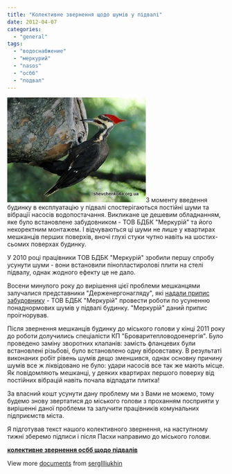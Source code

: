 ```yaml
---
title: "Колективне звернення щодо шумів у підвалі"
date: 2012-04-07
categories: 
  - "general"
tags: 
  - "водоснабжение"
  - "меркурий"
  - "nasos"
  - "осбб"
  - "подвал"
---
```


![](/wp-content/uploads/2012/04/shumi-u-pidvali.jpg "шуми у підвалі")З моменту введення будинку в експлуатацію у підвалі спостерігаються постійні шуми та вібрації насосів водопостачання. Викликане це дешевим обладнанням, яке було встановлене забудовником - ТОВ БДБК "Меркурій" та його некоректним монтажем. І відчуваються ці шуми не лише у квартирах мешканців перших поверхів, вночі глухі стуки чутно навіть на шостих-сьомих поверхах будинку.

У 2010 році працівники ТОВ БДБК "Меркурій" зробили першу спробу усунути шуми - вони встановили пінопластиролові плити на стелі підвалу, однак жодного ефекту це не дало.

Восени минулого року до вирішення цієї проблеми мешканцями залучалися представники "Держенергонагляду", які [надали припис забудовнику](http://shevchenko4a.brovary.org/o-vibratsiyah-nasosov-v-podvale/ "О вибрациях насосов в подвале") - ТОВ БДБК "Меркурій" провести роботи по усуненню понаднормових шумів у підвалі будинку. <!--more-->"Меркурій" даний припис проігнорував.

Після звернення мешканців будинку до міського голови у кінці 2011 року до роботи долучились спеціалісти КП "Броваритепловодоенергія". Було проведено заміну зворотних клапанів: замість фланцевих були встановлені різьбові, було встановлено одну вібровставку. В результаті виконаних робіт рівень шумів дещо зменшився, однак основну причину шумів все ж ліквідовано не було: удари насосів все так же мають місце. Як повідомляють мешканці, у деяких квартирах першого поверху від постійних вібрацій навіть почала відпадати плитка!

За власний кошт усунути дану проблему ми з Вами не можемо, тому будемо знову звертатися до міського голови з проханням посприяти у вирішенні даної проблеми та залучити працівників комунальних підприємств міста.

Я підготував текст нашого колективного звернення, на наступному тижні зберемо підписи і після Пасхи направимо до міського голови.

**[колективне звернення осбб щодо підвалів](http://www.slideshare.net/sergIlliukhin/ss-12310458 "колективне звернення осбб щодо підвалів")**     

View more [documents](http://www.slideshare.net/) from [sergIlliukhin](http://www.slideshare.net/sergIlliukhin)
